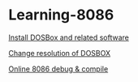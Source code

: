 # Learning-8086
 [Install DOSBox and related software](https://360techexplorer.com/install-masm-in-windows/)
 
 [Change resolution of DOSBOX](https://stackoverflow.com/questions/15944089/how-to-increase-size-of-dosbox-window)
 
 [Online 8086 debug & compile](https://yjdoc2.github.io/8086-emulator-web/compile)

